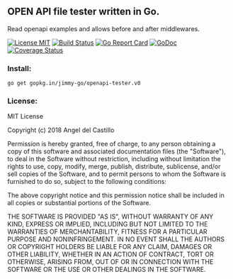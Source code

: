 ## OPEN API file tester written in Go.

Read openapi examples and allows before and after middlewares.

[![License MIT](https://img.shields.io/npm/l/express.svg)](http://opensource.org/licenses/MIT)
[![Build Status](https://travis-ci.org/jimmy-go/openapi-tester.svg?branch=master)](https://travis-ci.org/jimmy-go/openapi-tester)
[![Go Report Card](https://goreportcard.com/badge/github.com/jimmy-go/openapi-tester)](https://goreportcard.com/report/github.com/jimmy-go/openapi-tester)
[![GoDoc](http://godoc.org/github.com/jimmy-go/openapi-tester?status.png)](http://godoc.org/github.com/jimmy-go/openapi-tester)
[![Coverage Status](https://coveralls.io/repos/github/jimmy-go/openapi-tester/badge.svg?branch=master)](https://coveralls.io/github/jimmy-go/openapi-tester?branch=master)

### Install:
```
go get gopkg.in/jimmy-go/openapi-tester.v0
```

### License:

MIT License

Copyright (c) 2018 Angel del Castillo

Permission is hereby granted, free of charge, to any person obtaining a copy
of this software and associated documentation files (the "Software"), to deal
in the Software without restriction, including without limitation the rights
to use, copy, modify, merge, publish, distribute, sublicense, and/or sell
copies of the Software, and to permit persons to whom the Software is
furnished to do so, subject to the following conditions:

The above copyright notice and this permission notice shall be included in all
copies or substantial portions of the Software.

THE SOFTWARE IS PROVIDED "AS IS", WITHOUT WARRANTY OF ANY KIND, EXPRESS OR
IMPLIED, INCLUDING BUT NOT LIMITED TO THE WARRANTIES OF MERCHANTABILITY,
FITNESS FOR A PARTICULAR PURPOSE AND NONINFRINGEMENT. IN NO EVENT SHALL THE
AUTHORS OR COPYRIGHT HOLDERS BE LIABLE FOR ANY CLAIM, DAMAGES OR OTHER
LIABILITY, WHETHER IN AN ACTION OF CONTRACT, TORT OR OTHERWISE, ARISING FROM,
OUT OF OR IN CONNECTION WITH THE SOFTWARE OR THE USE OR OTHER DEALINGS IN THE
SOFTWARE.
